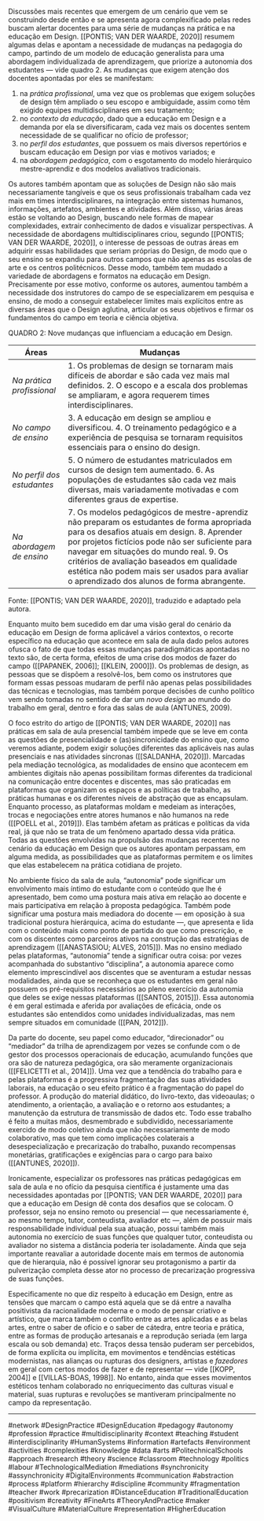 Discussões mais recentes que emergem de um cenário que vem se construindo desde então e se apresenta agora complexificado pelas redes buscam alertar docentes para uma série de mudanças na prática e na educação em Design. [[PONTIS; VAN DER WAARDE, 2020]] resumem algumas delas e apontam a necessidade de mudanças na pedagogia do campo, partindo de um modelo de educação generalista para uma abordagem individualizada de aprendizagem, que priorize a autonomia dos estudantes — vide quadro 2. As mudanças que exigem atenção dos docentes apontadas por eles se manifestam:

1. na _prática profissional_, uma vez que os problemas que exigem soluções de design têm ampliado o seu escopo e ambiguidade, assim como têm exigido equipes multidisciplinares em seu tratamento;
2. no _contexto da educação_, dado que a educação em Design e a demanda por ela se diversificaram, cada vez mais os docentes sentem necessidade de se qualificar no ofício de professor;
3. no _perfil dos estudantes_, que possuem os mais diversos repertórios e buscam educação em Design por vias e motivos variados; e
4. na _abordagem pedagógica_, com o esgotamento do modelo hierárquico mestre-aprendiz e dos modelos avaliativos tradicionais.

Os autores também apontam que as soluções de Design não são mais necessariamente tangíveis e que os seus profissionais trabalham cada vez mais em times interdisciplinares, na integração entre sistemas humanos, informações, artefatos, ambientes e atividades. Além disso, várias áreas estão se voltando ao Design, buscando nele formas de mapear complexidades, extrair conhecimento de dados e visualizar perspectivas. A necessidade de abordagens multidisciplinares criou, segundo [[PONTIS; VAN DER WAARDE, 2020]], o interesse de pessoas de outras áreas em adquirir essas habilidades que seriam próprias do Design, de modo que o seu ensino se expandiu para outros campos que não apenas as escolas de arte e os centros politécnicos. Desse modo, também tem mudado a variedade de abordagens e formatos na educação em Design. Precisamente por esse motivo, conforme os autores, aumentou também a necessidade dos instrutores do campo de se especializarem em pesquisa e ensino, de modo a conseguir estabelecer limites mais explícitos entre as diversas áreas que o Design aglutina, articular os seus objetivos e firmar os fundamentos do campo em teoria e ciência objetiva.

QUADRO 2: Nove mudanças que influenciam a educação em Design.

| Áreas                     | Mudanças                                                                                                                                                                                        |
| ------------------------- | ----------------------------------------------------------------------------------------------------------------------------------------------------------------------------------------------- |
| _Na prática profissional_ | 1. Os problemas de design se tornaram mais difíceis de abordar e são cada vez mais mal definidos. 2. O escopo e a escala dos problemas se ampliaram, e agora requerem times interdisciplinares. |
| _No campo de ensino_      | 3. A educação em design se ampliou e diversificou. 4. O treinamento pedagógico e a experiência de pesquisa se tornaram requisitos essenciais para o ensino do design.                           |
| _No perfil dos estudantes_ | 5. O número de estudantes matriculados em cursos de design tem aumentado. 6. As populações de estudantes são cada vez mais diversas, mais variadamente motivadas e com diferentes graus de expertise. |
| _Na abordagem de ensino_ | 7. Os modelos pedagógicos de mestre-aprendiz não preparam os estudantes de forma apropriada para os desafios atuais em design. 8. Aprender por projetos fictícios pode não ser suficiente para navegar em situações do mundo real. 9. Os critérios de avaliação baseados em qualidade estética não podem mais ser usados para avaliar o aprendizado dos alunos de forma abrangente. |                          |                                                                                                                                                                                                 |

Fonte: [[PONTIS; VAN DER WAARDE, 2020]], traduzido e adaptado pela autora.

Enquanto muito bem sucedido em dar uma visão geral do cenário da educação em Design de forma aplicável a vários contextos, o recorte específico na educação que acontece em sala de aula dado pelos autores ofusca o fato de que todas essas mudanças paradigmáticas apontadas no texto são, de certa forma, efeitos de uma crise dos modos de fazer do campo ([[PAPANEK, 2006]]; [[KLEIN, 2000]]). Os problemas de design, as pessoas que se dispõem a resolvê-los, bem como os instrutores que formam essas pessoas mudaram de perfil não apenas pelas possibilidades das técnicas e tecnologias, mas também porque decisões de cunho político vem sendo tomadas no sentido de dar um _novo design_ ao mundo do trabalho em geral, dentro e fora das salas de aula (ANTUNES, 2009).

O foco estrito do artigo de [[PONTIS; VAN DER WAARDE, 2020]] nas práticas em sala de aula presencial também impede que se leve em conta as questões de presencialidade e (as)sincronicidade do ensino que, como veremos adiante, podem exigir soluções diferentes das aplicáveis nas aulas presenciais e nas atividades síncronas ([[SALDANHA, 2020]]). Marcadas pela mediação tecnológica, as modalidades de ensino que acontecem em ambientes digitais não apenas possibilitam formas diferentes da tradicional na comunicação entre docentes e discentes, mas são praticadas em plataformas que organizam os espaços e as políticas de trabalho, as práticas humanas e os diferentes níveis de abstração que as encapsulam. Enquanto processo, as plataformas moldam e medeiam as interações, trocas e negociações entre atores humanos e não humanos na rede ([[POELL et al., 2019]]). Elas também afetam as práticas e políticas da vida real, já que não se trata de um fenômeno apartado dessa vida prática. Todas as questões envolvidas na propulsão das mudanças recentes no cenário da educação em Design que os autores apontam perpassam, em alguma medida, as possibilidades que as plataformas permitem e os limites que elas estabelecem na prática cotidiana de projeto.

No ambiente físico da sala de aula, “autonomia” pode significar um envolvimento mais íntimo do estudante com o conteúdo que lhe é apresentado, bem como uma postura mais ativa em relação ao docente e mais participativa em relação à proposta pedagógica. Também pode significar uma postura mais mediadora do docente — em oposição à sua tradicional postura hierárquica, acima do estudante —, que apresenta e lida com o conteúdo mais como ponto de partida do que como prescrição, e com os discentes como parceiros ativos na construção das estratégias de aprendizagem ([[ANASTASIOU; ALVES, 2015]]). Mas no ensino mediado pelas plataformas, “autonomia” tende a significar outra coisa: por vezes acompanhada do substantivo “disciplina”, a autonomia aparece como elemento imprescindível aos discentes que se aventuram a estudar nessas modalidades, ainda que se reconheça que os estudantes em geral não possuem os pré-requisitos necessários ao pleno exercício da autonomia que deles se exige nessas plataformas ([[SANTOS, 2015]]). Essa autonomia é em geral estimada e aferida por avaliações de eficácia, onde os estudantes são entendidos como unidades individualizadas, mas nem sempre situados em comunidade ([[PAN, 2012]]).

Da parte do docente, seu papel como educador, “direcionador” ou “mediador” da trilha de aprendizagem por vezes se confunde com o de gestor dos processos operacionais de educação, acumulando funções que ora são de natureza pedagógica, ora são meramente organizacionais ([[FELICETTI et al., 2014]]). Uma vez que a tendência do trabalho para e pelas plataformas é a progressiva fragmentação das suas atividades laborais, na educação o seu efeito prático é a fragmentação do papel do professor. A produção do material didático, do livro-texto, das videoaulas; o atendimento, a orientação, a avaliação e o retorno aos estudantes; a manutenção da estrutura de transmissão de dados etc. Todo esse trabalho é feito a muitas mãos, desmembrado e subdividido, necessariamente exercido de modo coletivo ainda que não necessariamente de modo colaborativo, mas que tem como implicações colaterais a desespecialização e precarização do trabalho, puxando recompensas monetárias, gratificações e exigências para o cargo para baixo ([[ANTUNES, 2020]]).

Ironicamente, especializar os professores nas práticas pedagógicas em sala de aula e no ofício da pesquisa científica é justamente uma das necessidades apontadas por [[PONTIS; VAN DER WAARDE, 2020]] para que a educação em Design dê conta dos desafios que se colocam. O professor, seja no ensino remoto ou presencial — que necessariamente é, ao mesmo tempo, tutor, conteudista, avaliador etc —, além de possuir mais responsabilidade individual pela sua atuação, possui também mais autonomia no exercício de suas funções que qualquer tutor, conteudista ou avaliador no sistema a distância poderia ter isoladamente. Ainda que seja importante reavaliar a autoridade docente mais em termos de autonomia que de hierarquia, não é possível ignorar seu protagonismo a partir da pulverização completa desse ator no processo de precarização progressiva de suas funções.

Especificamente no que diz respeito à educação em Design, entre as tensões que marcam o campo está aquela que se dá entre a navalha positivista da racionalidade moderna e o modo de pensar criativo e artístico, que marca também o conflito entre as artes aplicadas e as belas artes, entre o saber de ofício e o saber de cátedra, entre teoria e prática, entre as formas de produção artesanais e a reprodução seriada (em larga escala ou sob demanda) etc. Traços dessa tensão puderam ser percebidos, de forma explícita ou implícita, em movimentos e tendências estéticas modernistas, nas alianças ou rupturas dos designers, artistas e _fazedores_ em geral com certos modos de fazer e de representar — vide [[KOPP, 2004]] e [[VILLAS-BOAS, 1998]]. No entanto, ainda que esses movimentos estéticos tenham colaborado no enriquecimento das culturas visual e material, suas rupturas e revoluções se mantiveram principalmente no campo da representação.

---
#network #DesignPractice #DesignEducation #pedagogy #autonomy #profession #practice #multidisciplinarity #context #teaching #student #interdisciplinarity #HumanSystems #information #artefacts #environment #activities #complexities #knowledge #data #arts #PolitechnicalSchools #approach #research #theory #science #classroom #technology #politics #labour #TechnologicalMediation #mediations #synchronicity #assynchronicity #DigitalEnvironments #communication #abstraction #process #platform #hierarchy #discipline #community #fragmentation #teacher #work #precarization #DistanceEducation #TraditionalEducation #positivism #creativity #FineArts #TheoryAndPractice #maker #VisualCulture #MaterialCulture #representation #HigherEducation